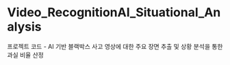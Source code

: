 # Video_RecognitionAI_Situational_Analysis
프로젝트 코드 - AI 기반 블랙박스 사고 영상에 대한 주요 장면 추출 및 상황 분석을 통한 과실 비율 산정
